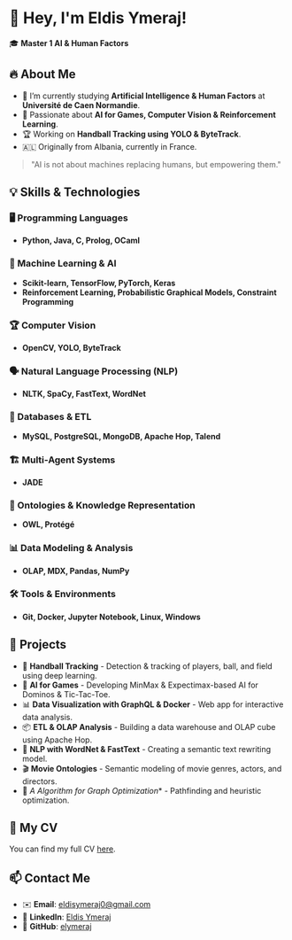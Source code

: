 # 👋 Hey, I'm Eldis Ymeraj!

🎓 **Master 1 AI & Human Factors** 

## 🔥 About Me

- 🏫 I’m currently studying **Artificial Intelligence & Human Factors** at **Université de Caen Normandie**.
- 🚀 Passionate about **AI for Games, Computer Vision & Reinforcement Learning**.
- 🏆 Working on **Handball Tracking using YOLO & ByteTrack**.
- 🇦🇱 Originally from Albania, currently in France.

> "AI is not about machines replacing humans, but empowering them."

## 💡 Skills & Technologies

### 🖥️ Programming Languages
- **Python, Java, C, Prolog, OCaml**

### 🤖 Machine Learning & AI
- **Scikit-learn, TensorFlow, PyTorch, Keras**
- **Reinforcement Learning, Probabilistic Graphical Models, Constraint Programming**

### 🏆 Computer Vision
- **OpenCV, YOLO, ByteTrack**

### 🗣️ Natural Language Processing (NLP)
- **NLTK, SpaCy, FastText, WordNet**

### 💾 Databases & ETL
- **MySQL, PostgreSQL, MongoDB, Apache Hop, Talend**

### 🏗️ Multi-Agent Systems
- **JADE**

### 🔎 Ontologies & Knowledge Representation
- **OWL, Protégé**

### 📊 Data Modeling & Analysis
- **OLAP, MDX, Pandas, NumPy**

### 🛠️ Tools & Environments
- **Git, Docker, Jupyter Notebook, Linux, Windows**

## 🚀 Projects

- 🏐 **Handball Tracking** - Detection & tracking of players, ball, and field using deep learning.
- 🎲 **AI for Games** - Developing MinMax & Expectimax-based AI for Dominos & Tic-Tac-Toe.
- 📊 **Data Visualization with GraphQL & Docker** - Web app for interactive data analysis.
- 📦 **ETL & OLAP Analysis** - Building a data warehouse and OLAP cube using Apache Hop.
- 🧠 **NLP with WordNet & FastText** - Creating a semantic text rewriting model.
- 🎬 **Movie Ontologies** - Semantic modeling of movie genres, actors, and directors.
- 🚀 **A* Algorithm for Graph Optimization** - Pathfinding and heuristic optimization.

## 📄 My CV

You can find my full CV [here](https://github.com/elymeraj/elymeraj/raw/main/CV_ELDIS-YMERAJ_Alternnace.pdf).

## 📫 Contact Me

- ✉️ **Email**: [eldisymeraj0@gmail.com](mailto:eldisymeraj0@gmail.com)
- 🔗 **LinkedIn**: [Eldis Ymeraj](https://linkedin.com/in/eldis-ymeraj)
- 🐙 **GitHub**: [elymeraj](https://github.com/elymeraj)
